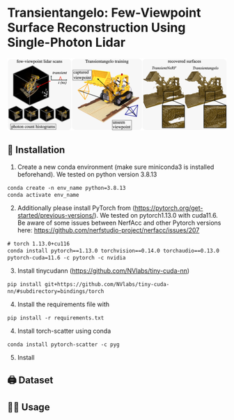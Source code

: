 # Transientangelo: Few-Viewpoint Surface Reconstruction Using Single-Photon Lidar 

![teaser](images/teaser.png)

## 🔨 Installation

1. Create a new conda environment (make sure miniconda3 is installed beforehand). We tested on python version 3.8.13
```
conda create -n env_name python=3.8.13
conda activate env_name
```
2. Additionally please install PyTorch from (https://pytorch.org/get-started/previous-versions/). We tested on pytorch1.13.0 with cuda11.6. Be aware of some issues between NerfAcc and other Pytorch versions here: https://github.com/nerfstudio-project/nerfacc/issues/207

```
# torch 1.13.0+cu116
conda install pytorch==1.13.0 torchvision==0.14.0 torchaudio==0.13.0 pytorch-cuda=11.6 -c pytorch -c nvidia
```
3. Install tinycudann (https://github.com/NVlabs/tiny-cuda-nn)
```
pip install git+https://github.com/NVlabs/tiny-cuda-nn/#subdirectory=bindings/torch
```

4. Install the requirements file with 

```
pip install -r requirements.txt
```

4. Install torch-scatter using conda
```
conda install pytorch-scatter -c pyg
```

5. Install
## 🖨️ Dataset 




## 👨‍🍳 Usage 

